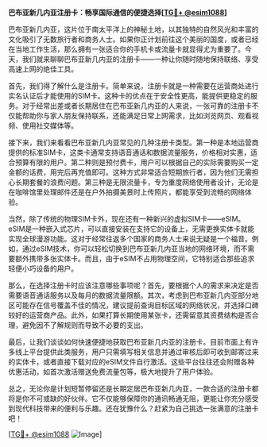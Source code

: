 **巴布亚新几内亚注册卡：畅享国际通信的便捷选择[[TG💪+ @esim1088](https://t.me/s/esim1088)]**

巴布亚新几内亚，这片位于南太平洋上的神秘土地，以其独特的自然风光和丰富的文化吸引了无数旅行者和商务人士。如果你正计划前往这个美丽的国度，或者已经在当地工作生活，那么拥有一张适合你的手机卡或流量卡就显得尤为重要了。今天，我们就来聊聊巴布亚新几内亚的注册卡——一种让你随时随地保持联络、享受高速上网的绝佳工具。

首先，我们得了解什么是注册卡。简单来说，注册卡就是一种需要在运营商处进行实名认证后才能使用的SIM卡。这种卡的优点在于安全性更高，能提供更稳定的服务。对于经常出差或者长期居住在巴布亚新几内亚的人来说，一张可靠的注册卡不仅能帮助你与家人朋友保持联系，还能满足日常上网需求，比如浏览网页、观看视频、使用社交媒体等。

接下来，我们来看看巴布亚新几内亚常见的几种注册卡类型。第一种是本地运营商提供的标准SIM卡，这类卡通常支持语音通话和数据流量服务，价格相对实惠，适合预算有限的用户。第二种则是预付费卡，用户可以根据自己的实际需要购买一定金额的话费，用完后再充值即可。这种方式非常适合短期旅行者，因为他们无需担心长期套餐的浪费问题。第三种是无限流量卡，专为重度网络使用者设计，无论是在咖啡馆里处理邮件还是在户外拍摄美景时上传照片，都能享受到流畅的网络体验。

当然，除了传统的物理SIM卡外，现在还有一种新兴的虚拟SIM卡——eSIM。eSIM是一种嵌入式芯片，可以直接安装在支持它的设备上，无需更换实体卡就能实现全球漫游功能。这对于经常往返多个国家的商务人士来说无疑是一个福音。例如，通过eSIM技术，你可以轻松切换到巴布亚新几内亚当地的网络环境，而不需要额外携带多张实体卡。而且，由于eSIM不占用物理空间，它特别适合那些追求轻便小巧设备的用户。

那么，在选择注册卡时应该注意哪些事项呢？首先，要根据个人的需求来决定是否需要语音通话服务以及每月的数据流量限额。其次，考虑到巴布亚新几内亚部分地区可能存在信号覆盖不佳的情况，建议提前查询目标区域的网络状况，并选择口碑较好的运营商产品。此外，如果打算长期使用某张卡，还需留意其资费结构是否合理，避免因不了解规则而导致不必要的支出。

最后，让我们谈谈如何快速便捷地获取巴布亚新几内亚的注册卡。目前市面上有许多线上平台提供此类服务，用户只需填写相关信息并通过审核后即可收到邮寄过来的实体卡，或者直接下载对应的eSIM文件自行激活。这些平台往往还会附赠各种优惠活动，如首次激活赠送免费流量包等，极大地提升了用户体验。

总之，无论你是计划短暂停留还是长期定居巴布亚新几内亚，一款合适的注册卡都将是你不可或缺的好伙伴。它不仅能够保障你的通讯畅通无阻，更能让你充分感受到现代科技带来的便利与乐趣。还在犹豫什么？赶紧为自己挑选一张满意的注册卡吧！

[[TG💪+ @esim1088](https://t.me/s/esim1088) ![Image](https://i.postimg.cc/4NQfJmqS/Snipaste-2025-05-13-00-14-12.png)]